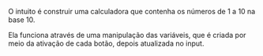 O intuito é construir uma calculadora que contenha os números de 1 a 10 na base 10.

Ela funciona através de uma manipulação das variáveis, que é criada por meio da ativação de cada botão, depois atualizada no input.